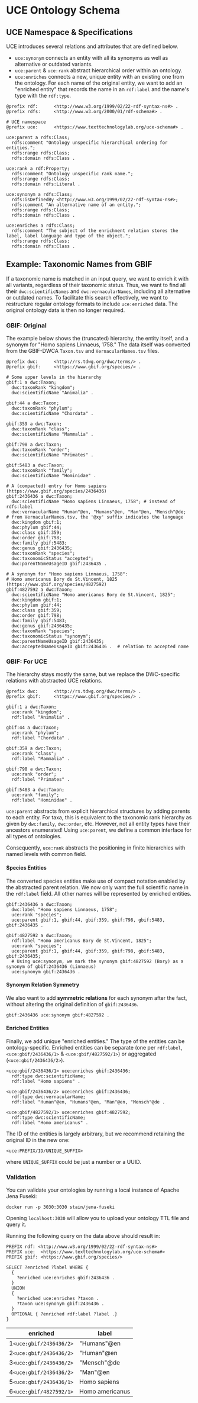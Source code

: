 # UCE Ontology Schema

## UCE Namespace & Specifications

UCE introduces several relations and attributes that are defined below.

- `uce:synonym` connects an entity with all its synonyms as well as alternative or outdated variants. 
- `uce:parent` & `uce:rank` abstract hierarchical order within an ontology. 
- `uce:enriches` connects a new, unique entity with an existing one from the ontology.
  For each name of the original entity, we want to add an "enriched entity" that records the name in an `rdf:label` and
  the name's type with the `rdf:type`.

```ttl
@prefix rdf:      <http://www.w3.org/1999/02/22-rdf-syntax-ns#> .
@prefix rdfs:     <http://www.w3.org/2000/01/rdf-schema#> .

# UCE namespace
@prefix uce:      <https://www.texttechnologylab.org/uce-schema#> .

uce:parent a rdfs:Class;
  rdfs:comment "Ontology unspecific hierarchical ordering for entities.";
  rdfs:range rdfs:Class;
  rdfs:domain rdfs:Class .

uce:rank a rdf:Property;
  rdfs:comment "Ontology unspecific rank name.";
  rdfs:range rdfs:Class;
  rdfs:domain rdfs:Literal .

uce:synonym a rdfs:Class;
  rdfs:isDefinedBy <http://www.w3.org/1999/02/22-rdf-syntax-ns#>;
  rdfs:comment "An alternative name of an entity.";
  rdfs:range rdfs:Class;
  rdfs:domain rdfs:Class .

uce:enriches a rdfs:Class;
  rdfs:comment "The subject of the enrichment relation stores the label, label language and type of the object.";
  rdfs:range rdfs:Class;
  rdfs:domain rdfs:Class .
```

## Example: Taxonomic Names from GBIF

If a taxonomic name is matched in an input query, we want to enrich it with all variants,
regardless of their taxonomic status. Thus, we want to find all their `dwc:scientificNames` and `dwc:vernacularNames`, 
including all alternative or outdated names. To facilitate this search effectively, we want to restructure regular 
ontology formats to include `uce:enriched` data. The original ontology data is then no longer required.

### GBIF: Original

The example below shows the (truncated) hierarchy, the entity itself, and a synonym for "Homo sapiens Linnaeus, 1758."
The data itself was converted from the GBIF-DWCA `Taxon.tsv` and `VernacularNames.tsv` files.  

```ttl
@prefix dwc:      <http://rs.tdwg.org/dwc/terms/> .
@prefix gbif:     <https://www.gbif.org/species/> .

# Some upper levels in the hierarchy
gbif:1 a dwc:Taxon;
  dwc:taxonRank "kingdom";
  dwc:scientificName "Animalia" .

gbif:44 a dwc:Taxon;
  dwc:taxonRank "phylum";
  dwc:scientificName "Chordata" .

gbif:359 a dwc:Taxon;
  dwc:taxonRank "class";
  dwc:scientificName "Mammalia" .

gbif:798 a dwc:Taxon;
  dwc:taxonRank "order";
  dwc:scientificName "Primates" .

gbif:5483 a dwc:Taxon;
  dwc:taxonRank "family";
  dwc:scientificName "Hominidae" .

# A (compacted) entry for Homo sapiens (https://www.gbif.org/species/2436436)
gbif:2436436 a dwc:Taxon;
  dwc:scientificName "Homo sapiens Linnaeus, 1758"; # instead of rdfs:label
  dwc:vernacularName "Human"@en, "Humans"@en, "Man"@en, "Mensch"@de;  # from VernacularNames.tsv, the '@xy' suffix indicates the language
  dwc:kingdom gbif:1;
  dwc:phylum gbif:44;
  dwc:class gbif:359;
  dwc:order gbif:798;
  dwc:family gbif:5483;
  dwc:genus gbif:2436435;
  dwc:taxonRank "species";
  dwc:taxonomicStatus "accepted";
  dwc:parentNameUsageID gbif:2436435 .

# A synonym for "Homo sapiens Linnaeus, 1758":
# Homo americanus Bory de St.Vincent, 1825 (https://www.gbif.org/species/4827592)
gbif:4827592 a dwc:Taxon;
  dwc:scientificName "Homo americanus Bory de St.Vincent, 1825";
  dwc:kingdom gbif:1;
  dwc:phylum gbif:44;
  dwc:class gbif:359;
  dwc:order gbif:798;
  dwc:family gbif:5483;
  dwc:genus gbif:2436435;
  dwc:taxonRank "species";
  dwc:taxonomicStatus "synonym";
  dwc:parentNameUsageID gbif:2436435;
  dwc:acceptedNameUsageID gbif:2436436 .  # relation to accepted name
```

### GBIF: For UCE

The hierarchy stays mostly the same, but we replace the DWC-specific relations with abstracted UCE relations.

```ttl
@prefix dwc:      <http://rs.tdwg.org/dwc/terms/> .
@prefix gbif:     <https://www.gbif.org/species/> .

gbif:1 a dwc:Taxon;
  uce:rank "kingdom";
  rdf:label "Animalia" .

gbif:44 a dwc:Taxon;
  uce:rank "phylum";
  rdf:label "Chordata" .

gbif:359 a dwc:Taxon;
  uce:rank "class";
  rdf:label "Mammalia" .

gbif:798 a dwc:Taxon;
  uce:rank "order";
  rdf:label "Primates" .

gbif:5483 a dwc:Taxon;
  uce:rank "family";
  rdf:label "Hominidae" .
```

`uce:parent` abstracts from explicit hierarchical structures by adding parents to each entity.
For taxa, this is equivalent to the taxonomic rank hierarchy as given by `dwc:family`, `dwc:order`, etc.
However, not all entity types have their ancestors enumerated! 
Using `uce:parent`, we define a common interface for all types of ontologies.

Consequently, `uce:rank` abstracts the positioning in finite hierarchies with named levels with common field.

#### Species Entities

The converted species entities make use of compact notation enabled by the abstracted parent relation.
We now only want the full scientific name in the `rdf:label` field.
All other names will be represented by enriched entities. 

```ttl
gbif:2436436 a dwc:Taxon;
  dwc:label "Homo sapiens Linnaeus, 1758";
  uce:rank "species";
  uce:parent gbif:1, gbif:44, gbif:359, gbif:798, gbif:5483, gbif:2436435 .

gbif:4827592 a dwc:Taxon;
  rdf:label "Homo americanus Bory de St.Vincent, 1825";
  uce:rank "species";
  uce:parent gbif:1, gbif:44, gbif:359, gbif:798, gbif:5483, gbif:2436435;
  # Using uce:synonym, we mark the synonym gbif:4827592 (Bory) as a synonym of gbif:2436436 (Linnaeus)
  uce:synonym gbif:2436436 .
```

#### Synonym Relation Symmetry

We also want to add **symmetric relations** for each synonym after the fact, without altering the original definition of `gbif:2436436`.

```ttl
gbif:2436436 uce:synonym gbif:4827592 .
```

#### Enriched Entities

Finally, we add unique "enriched entities." The type of the entities can be ontology-specific. 
Enriched entities can be separate (one per `rdf:label`, `<uce:gbif/2436436/1>` & `<uce:gbif/4827592/1>`)
or aggregated (`<uce:gbif/2436436/2>`).

```ttl
<uce:gbif/2436436/1> uce:enriches gbif:2436436;
  rdf:type dwc:scientificName;
  rdf:label "Homo sapiens" .

<uce:gbif/2436436/2> uce:enriches gbif:2436436;
  rdf:type dwc:vernacularName;
  rdf:label "Human"@en, "Humans"@en, "Man"@en, "Mensch"@de .

<uce:gbif/4827592/1> uce:enriches gbif:4827592;
  rdf:type dwc:scientificName;
  rdf:label "Homo americanus" .
```

The ID of the entities is largely arbitrary, but we recommend retaining the original ID in the new one:
```
<uce:PREFIX/ID/UNIQUE_SUFFIX>
```
where `UNIQUE_SUFFIX` could be just a number or a UUID.

### Validation

You can validate your ontologies by running a local instance of Apache Jena Fuseki:

```
docker run -p 3030:3030 stain/jena-fuseki
```

Opening `localhost:3030` will allow you to upload your ontology TTL file and query it.

Running the following query on the data above should result in:

```sparql
PREFIX rdf: <http://www.w3.org/1999/02/22-rdf-syntax-ns#>
PREFIX uce:  <https://www.texttechnologylab.org/uce-schema#>
PREFIX gbif: <https://www.gbif.org/species/>

SELECT ?enriched ?label WHERE {
  {
    ?enriched uce:enriches gbif:2436436 .
  }
  UNION
  {
    ?enriched uce:enriches ?taxon .
    ?taxon uce:synonym gbif:2436436 .
  }
  OPTIONAL { ?enriched rdf:label ?label .}
}
```

| **enriched**            | **label**       |
| ----------------------- | --------------- |
| 1`<uce:gbif/2436436/2>` | "Humans"@en     |
| 2`<uce:gbif/2436436/2>` | "Human"@en      |
| 3`<uce:gbif/2436436/2>` | "Mensch"@de     |
| 4`<uce:gbif/2436436/2>` | "Man"@en        |
| 5`<uce:gbif/2436436/1>` | Homo sapiens    |
| 6`<uce:gbif/4827592/1>` | Homo americanus |
